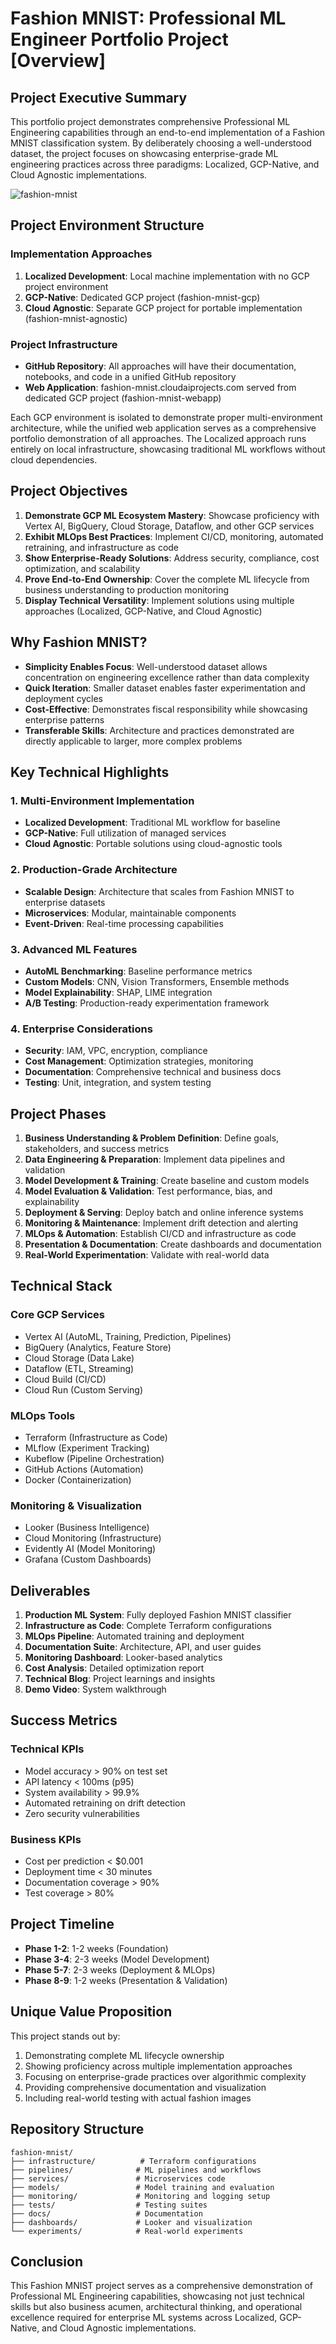 # Fashion MNIST: Professional ML Engineer Portfolio Project [Overview]

## Project Executive Summary

This portfolio project demonstrates comprehensive Professional ML Engineering capabilities through an end-to-end implementation of a Fashion MNIST classification system. By deliberately choosing a well-understood dataset, the project focuses on showcasing enterprise-grade ML engineering practices across three paradigms: Localized, GCP-Native, and Cloud Agnostic implementations.

![fashion-mnist](./diagram/fashion-mnist.png)

## Project Environment Structure

### Implementation Approaches
1. **Localized Development**: Local machine implementation with no GCP project environment
2. **GCP-Native**: Dedicated GCP project (fashion-mnist-gcp)
3. **Cloud Agnostic**: Separate GCP project for portable implementation (fashion-mnist-agnostic)

### Project Infrastructure
- **GitHub Repository**: All approaches will have their documentation, notebooks, and code in a unified GitHub repository
- **Web Application**: fashion-mnist.cloudaiprojects.com served from dedicated GCP project (fashion-mnist-webapp)

Each GCP environment is isolated to demonstrate proper multi-environment architecture, while the unified web application serves as a comprehensive portfolio demonstration of all approaches. The Localized approach runs entirely on local infrastructure, showcasing traditional ML workflows without cloud dependencies.

## Project Objectives

1. **Demonstrate GCP ML Ecosystem Mastery**: Showcase proficiency with Vertex AI, BigQuery, Cloud Storage, Dataflow, and other GCP services
2. **Exhibit MLOps Best Practices**: Implement CI/CD, monitoring, automated retraining, and infrastructure as code
3. **Show Enterprise-Ready Solutions**: Address security, compliance, cost optimization, and scalability
4. **Prove End-to-End Ownership**: Cover the complete ML lifecycle from business understanding to production monitoring
5. **Display Technical Versatility**: Implement solutions using multiple approaches (Localized, GCP-Native, and Cloud Agnostic)

## Why Fashion MNIST?

- **Simplicity Enables Focus**: Well-understood dataset allows concentration on engineering excellence rather than data complexity
- **Quick Iteration**: Smaller dataset enables faster experimentation and deployment cycles
- **Cost-Effective**: Demonstrates fiscal responsibility while showcasing enterprise patterns
- **Transferable Skills**: Architecture and practices demonstrated are directly applicable to larger, more complex problems

## Key Technical Highlights

### 1. Multi-Environment Implementation
- **Localized Development**: Traditional ML workflow for baseline
- **GCP-Native**: Full utilization of managed services
- **Cloud Agnostic**: Portable solutions using cloud-agnostic tools

### 2. Production-Grade Architecture
- **Scalable Design**: Architecture that scales from Fashion MNIST to enterprise datasets
- **Microservices**: Modular, maintainable components
- **Event-Driven**: Real-time processing capabilities

### 3. Advanced ML Features
- **AutoML Benchmarking**: Baseline performance metrics
- **Custom Models**: CNN, Vision Transformers, Ensemble methods
- **Model Explainability**: SHAP, LIME integration
- **A/B Testing**: Production-ready experimentation framework

### 4. Enterprise Considerations
- **Security**: IAM, VPC, encryption, compliance
- **Cost Management**: Optimization strategies, monitoring
- **Documentation**: Comprehensive technical and business docs
- **Testing**: Unit, integration, and system testing

## Project Phases

1. **Business Understanding & Problem Definition**: Define goals, stakeholders, and success metrics
2. **Data Engineering & Preparation**: Implement data pipelines and validation
3. **Model Development & Training**: Create baseline and custom models
4. **Model Evaluation & Validation**: Test performance, bias, and explainability
5. **Deployment & Serving**: Deploy batch and online inference systems
6. **Monitoring & Maintenance**: Implement drift detection and alerting
7. **MLOps & Automation**: Establish CI/CD and infrastructure as code
8. **Presentation & Documentation**: Create dashboards and documentation
9. **Real-World Experimentation**: Validate with real-world data

## Technical Stack

### Core GCP Services
- Vertex AI (AutoML, Training, Prediction, Pipelines)
- BigQuery (Analytics, Feature Store)
- Cloud Storage (Data Lake)
- Dataflow (ETL, Streaming)
- Cloud Build (CI/CD)
- Cloud Run (Custom Serving)

### MLOps Tools
- Terraform (Infrastructure as Code)
- MLflow (Experiment Tracking)
- Kubeflow (Pipeline Orchestration)
- GitHub Actions (Automation)
- Docker (Containerization)

### Monitoring & Visualization
- Looker (Business Intelligence)
- Cloud Monitoring (Infrastructure)
- Evidently AI (Model Monitoring)
- Grafana (Custom Dashboards)

## Deliverables

1. **Production ML System**: Fully deployed Fashion MNIST classifier
2. **Infrastructure as Code**: Complete Terraform configurations
3. **MLOps Pipeline**: Automated training and deployment
4. **Documentation Suite**: Architecture, API, and user guides
5. **Monitoring Dashboard**: Looker-based analytics
6. **Cost Analysis**: Detailed optimization report
7. **Technical Blog**: Project learnings and insights
8. **Demo Video**: System walkthrough

## Success Metrics

### Technical KPIs
- Model accuracy > 90% on test set
- API latency < 100ms (p95)
- System availability > 99.9%
- Automated retraining on drift detection
- Zero security vulnerabilities

### Business KPIs
- Cost per prediction < $0.001
- Deployment time < 30 minutes
- Documentation coverage > 90%
- Test coverage > 80%

## Project Timeline

- **Phase 1-2**: 1-2 weeks (Foundation)
- **Phase 3-4**: 2-3 weeks (Model Development)
- **Phase 5-7**: 2-3 weeks (Deployment & MLOps)
- **Phase 8-9**: 1-2 weeks (Presentation & Validation)

## Unique Value Proposition

This project stands out by:
1. Demonstrating complete ML lifecycle ownership
2. Showing proficiency across multiple implementation approaches
3. Focusing on enterprise-grade practices over algorithmic complexity
4. Providing comprehensive documentation and visualization
5. Including real-world testing with actual fashion images

## Repository Structure

```
fashion-mnist/
├── infrastructure/          # Terraform configurations
├── pipelines/              # ML pipelines and workflows
├── services/               # Microservices code
├── models/                 # Model training and evaluation
├── monitoring/             # Monitoring and logging setup
├── tests/                  # Testing suites
├── docs/                   # Documentation
├── dashboards/             # Looker and visualization
└── experiments/            # Real-world experiments
```

## Conclusion

This Fashion MNIST project serves as a comprehensive demonstration of Professional ML Engineering capabilities, showcasing not just technical skills but also business acumen, architectural thinking, and operational excellence required for enterprise ML systems across Localized, GCP-Native, and Cloud Agnostic implementations.